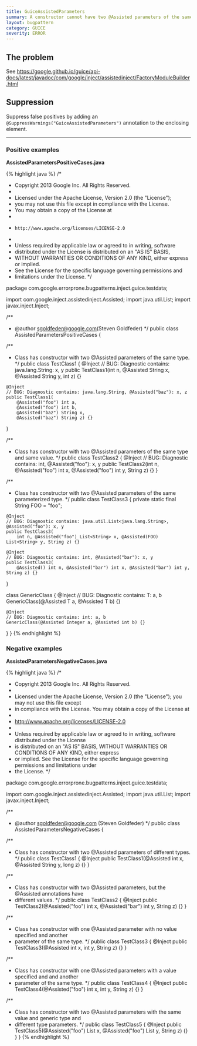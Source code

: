```yaml
---
title: GuiceAssistedParameters
summary: A constructor cannot have two @Assisted parameters of the same type unless they are disambiguated with named @Assisted annotations.
layout: bugpattern
category: GUICE
severity: ERROR
---
```


<!--
*** AUTO-GENERATED, DO NOT MODIFY ***
To make changes, edit the @BugPattern annotation or the explanation in docs/bugpattern.
-->

## The problem
See https://google.github.io/guice/api-docs/latest/javadoc/com/google/inject/assistedinject/FactoryModuleBuilder.html

## Suppression
Suppress false positives by adding an `@SuppressWarnings("GuiceAssistedParameters")` annotation to the enclosing element.

----------

### Positive examples
__AssistedParametersPositiveCases.java__

{% highlight java %}
/*
 * Copyright 2013 Google Inc. All Rights Reserved.
 *
 * Licensed under the Apache License, Version 2.0 (the "License");
 * you may not use this file except in compliance with the License.
 * You may obtain a copy of the License at
 *
 *     http://www.apache.org/licenses/LICENSE-2.0
 *
 * Unless required by applicable law or agreed to in writing, software
 * distributed under the License is distributed on an "AS IS" BASIS,
 * WITHOUT WARRANTIES OR CONDITIONS OF ANY KIND, either express or implied.
 * See the License for the specific language governing permissions and
 * limitations under the License.
 */

package com.google.errorprone.bugpatterns.inject.guice.testdata;

import com.google.inject.assistedinject.Assisted;
import java.util.List;
import javax.inject.Inject;

/**
 * @author sgoldfeder@google.com(Steven Goldfeder)
 */
public class AssistedParametersPositiveCases {

  /**
   * Class has constructor with two @Assisted parameters of the same type.
   */
  public class TestClass1 {
    @Inject
    // BUG: Diagnostic contains: java.lang.String: x, y
    public TestClass1(int n, @Assisted String x, @Assisted String y, int z) {}

    @Inject
    // BUG: Diagnostic contains: java.lang.String, @Assisted("baz"): x, z
    public TestClass1(
        @Assisted("foo") int a,
        @Assisted("foo") int b,
        @Assisted("baz") String x,
        @Assisted("baz") String z) {}
  }

  /**
   * Class has constructor with two @Assisted parameters of the same type and same value.
   */
  public class TestClass2 {
    @Inject
    // BUG: Diagnostic contains: int, @Assisted("foo"): x, y
    public TestClass2(int n, @Assisted("foo") int x, @Assisted("foo") int y, String z) {}
  }

  /**
   * Class has constructor with two @Assisted parameters of the same parameterized type.
   */
  public class TestClass3 {
    private static final String FOO = "foo";

    @Inject
    // BUG: Diagnostic contains: java.util.List<java.lang.String>, @Assisted("foo"): x, y
    public TestClass3(
        int n, @Assisted("foo") List<String> x, @Assisted(FOO) List<String> y, String z) {}

    @Inject
    // BUG: Diagnostic contains: int, @Assisted("bar"): x, y
    public TestClass3(
        @Assisted() int n, @Assisted("bar") int x, @Assisted("bar") int y, String z) {}
  }

  class GenericClass<T> {
    @Inject
    // BUG: Diagnostic contains: T: a, b
    GenericClass(@Assisted T a, @Assisted T b) {}

    @Inject
    // BUG: Diagnostic contains: int: a, b
    GenericClass(@Assisted Integer a, @Assisted int b) {}
  }
}
{% endhighlight %}

### Negative examples
__AssistedParametersNegativeCases.java__

{% highlight java %}
/*
 * Copyright 2013 Google Inc. All Rights Reserved.
 *
 * Licensed under the Apache License, Version 2.0 (the "License"); you may not use this file except
 * in compliance with the License. You may obtain a copy of the License at
 *
 * http://www.apache.org/licenses/LICENSE-2.0
 *
 * Unless required by applicable law or agreed to in writing, software distributed under the License
 * is distributed on an "AS IS" BASIS, WITHOUT WARRANTIES OR CONDITIONS OF ANY KIND, either express
 * or implied. See the License for the specific language governing permissions and limitations under
 * the License.
 */

package com.google.errorprone.bugpatterns.inject.guice.testdata;

import com.google.inject.assistedinject.Assisted;
import java.util.List;
import javax.inject.Inject;

/**
 * @author sgoldfeder@google.com (Steven Goldfeder)
 */
public class AssistedParametersNegativeCases {

  /**
   * Class has constructor with two @Assisted parameters of different types.
   */
  public class TestClass1 {
    @Inject
    public TestClass1(@Assisted int x, @Assisted String y, long z) {}
  }

  /**
   * Class has constructor with two @Assisted parameters, but the @Assisted annotations have
   * different values.
   */
  public class TestClass2 {
    @Inject
    public TestClass2(@Assisted("foo") int x, @Assisted("bar") int y, String z) {}
  }

  /**
   * Class has constructor with one @Assisted parameter with no value specified and another
   * parameter of the same type.
   */
  public class TestClass3 {
    @Inject
    public TestClass3(@Assisted int x, int y, String z) {}
  }

  /**
   * Class has constructor with one @Assisted parameters with a value specified and and another
   * parameter of the same type.
   */
  public class TestClass4 {
    @Inject
    public TestClass4(@Assisted("foo") int x, int y, String z) {}
  }

  /**
   * Class has constructor with two @Assisted parameters with the same value and generic type and
   * different type parameters.
   */
  public class TestClass5 {
    @Inject
    public TestClass5(@Assisted("foo") List<String> x, @Assisted("foo") List<Integer> y, String z) {}
  }
}
{% endhighlight %}

